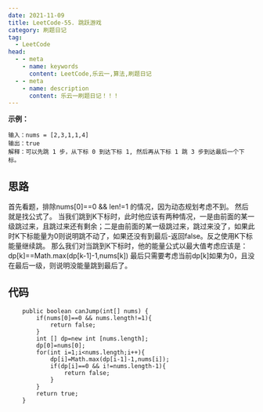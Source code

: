 ```yaml
---
date: 2021-11-09
title: LeetCode-55. 跳跃游戏
category: 刷题日记
tag:
  - LeetCode
head:
  - - meta
    - name: keywords
      content: LeetCode,乐云一,算法,刷题日记
  - - meta
    - name: description
      content: 乐云一刷题日记！！！
---
```

**示例：**
```
输入：nums = [2,3,1,1,4]
输出：true
解释：可以先跳 1 步，从下标 0 到达下标 1, 然后再从下标 1 跳 3 步到达最后一个下标。
```
## 思路
首先看题，排除nums[0]==0 && len!=1 的情况，因为动态规划考虑不到。
然后就是找公式了。
当我们跳到K下标时，此时他应该有两种情况，一是由前面的某一级跳过来，且跳过来还有剩余；二是由前面的某一级跳过来，跳过来没了，如果此时K下标能量为0则说明跳不动了，如果还没有到最后-返回false。反之使用K下标能量继续跳。
那么我们对当跳到K下标时，他的能量公式以最大值考虑应该是：
dp[k]==Math.max(dp[k-1]-1,nums[k])
最后只需要考虑当前dp[k]如果为0，且没在最后一级，则说明没能量跳到最后了。
## 代码
```
    public boolean canJump(int[] nums) {
        if(nums[0]==0 && nums.length!=1){
            return false;
        }
        int [] dp=new int [nums.length];
        dp[0]=nums[0];
        for(int i=1;i<nums.length;i++){
            dp[i]=Math.max(dp[i-1]-1,nums[i]);
            if(dp[i]==0 && i!=nums.length-1){
                return false;
            }
        }
        return true;
    }
```
